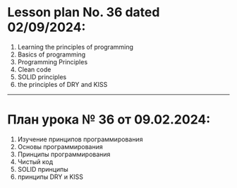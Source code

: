 # Lesson plan No. 36 dated 02/09/2024:

1. Learning the principles of programming
2. Basics of programming
3. Programming Principles
4. Clean code
5. SOLID principles
5. the principles of DRY and KISS

_________________________________________________

# План урока № 36 от 09.02.2024:

1. Изучение принципов программирования
2. Основы программирования
3. Принципы программирования
4. Чистый код
5. SOLID принципы
5. принципы DRY и KISS